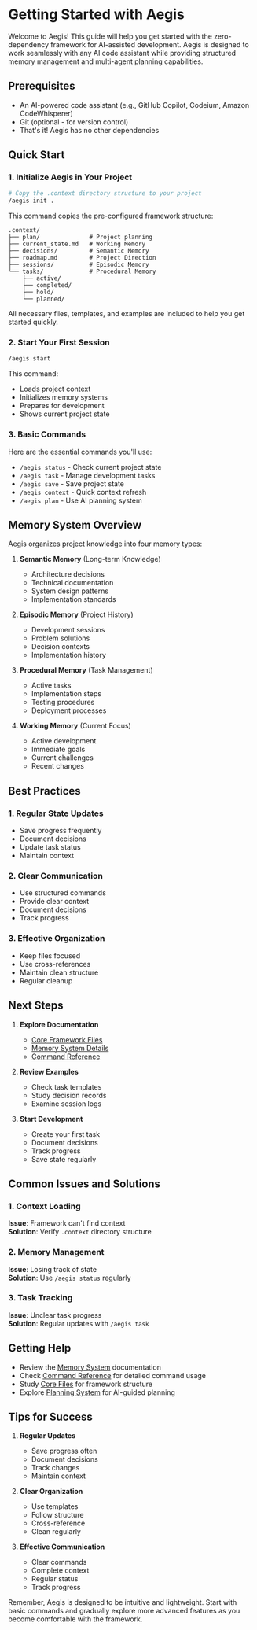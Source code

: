 # Getting Started with Aegis

Welcome to Aegis! This guide will help you get started with the zero-dependency framework for AI-assisted development. Aegis is designed to work seamlessly with any AI code assistant while providing structured memory management and multi-agent planning capabilities.

## Prerequisites

- An AI-powered code assistant (e.g., GitHub Copilot, Codeium, Amazon CodeWhisperer)
- Git (optional - for version control)
- That's it! Aegis has no other dependencies

## Quick Start

### 1. Initialize Aegis in Your Project

```bash
# Copy the .context directory structure to your project
/aegis init .
```

This command copies the pre-configured framework structure:
```
.context/
├── plan/              # Project planning
├── current_state.md   # Working Memory
├── decisions/         # Semantic Memory
├── roadmap.md         # Project Direction
├── sessions/          # Episodic Memory
└── tasks/             # Procedural Memory
    ├── active/
    ├── completed/
    ├── hold/
    └── planned/
```

All necessary files, templates, and examples are included to help you get started quickly.

### 2. Start Your First Session

```bash
/aegis start
```

This command:
- Loads project context
- Initializes memory systems
- Prepares for development
- Shows current project state

### 3. Basic Commands

Here are the essential commands you'll use:

- `/aegis status` - Check current project state
- `/aegis task` - Manage development tasks
- `/aegis save` - Save project state
- `/aegis context` - Quick context refresh
- `/aegis plan` - Use AI planning system

## Memory System Overview

Aegis organizes project knowledge into four memory types:

1. **Semantic Memory** (Long-term Knowledge)
   - Architecture decisions
   - Technical documentation
   - System design patterns
   - Implementation standards

2. **Episodic Memory** (Project History)
   - Development sessions
   - Problem solutions
   - Decision contexts
   - Implementation history

3. **Procedural Memory** (Task Management)
   - Active tasks
   - Implementation steps
   - Testing procedures
   - Deployment processes

4. **Working Memory** (Current Focus)
   - Active development
   - Immediate goals
   - Current challenges
   - Recent changes

## Best Practices

### 1. Regular State Updates
- Save progress frequently
- Document decisions
- Update task status
- Maintain context

### 2. Clear Communication
- Use structured commands
- Provide clear context
- Document decisions
- Track progress

### 3. Effective Organization
- Keep files focused
- Use cross-references
- Maintain clean structure
- Regular cleanup

## Next Steps

1. **Explore Documentation**
   - [Core Framework Files](./core_files.md)
   - [Memory System Details](./memory_system.md)
   - [Command Reference](./commands/aegis_start.md)

2. **Review Examples**
   - Check task templates
   - Study decision records
   - Examine session logs

3. **Start Development**
   - Create your first task
   - Document decisions
   - Track progress
   - Save state regularly

## Common Issues and Solutions

### 1. Context Loading
**Issue**: Framework can't find context  
**Solution**: Verify `.context` directory structure

### 2. Memory Management
**Issue**: Losing track of state  
**Solution**: Use `/aegis status` regularly

### 3. Task Tracking
**Issue**: Unclear task progress  
**Solution**: Regular updates with `/aegis task`

## Getting Help

- Review the [Memory System](./memory_system.md) documentation
- Check [Command Reference](./commands/) for detailed command usage
- Study [Core Files](./core_files.md) for framework structure
- Explore [Planning System](./planning/overview.md) for AI-guided planning

## Tips for Success

1. **Regular Updates**
   - Save progress often
   - Document decisions
   - Track changes
   - Maintain context

2. **Clear Organization**
   - Use templates
   - Follow structure
   - Cross-reference
   - Clean regularly

3. **Effective Communication**
   - Clear commands
   - Complete context
   - Regular status
   - Track progress

Remember, Aegis is designed to be intuitive and lightweight. Start with basic commands and gradually explore more advanced features as you become comfortable with the framework.
